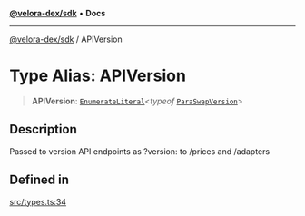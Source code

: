 [**@velora-dex/sdk**](../README.md) • **Docs**

***

[@velora-dex/sdk](../globals.md) / APIVersion

# Type Alias: APIVersion

> **APIVersion**: [`EnumerateLiteral`](../-internal-/type-aliases/EnumerateLiteral.md)\<*typeof* [`ParaSwapVersion`](../-internal-/enumerations/ParaSwapVersion.md)\>

## Description

Passed to version API endpoints as ?version: to /prices and /adapters

## Defined in

[src/types.ts:34](https://github.com/VeloraDEX/paraswap-sdk/blob/feat/velora/src/types.ts#L34)
